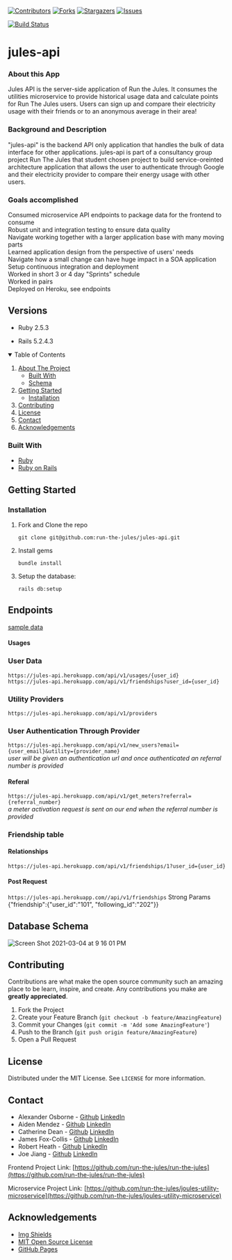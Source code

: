 [![Contributors][contributors-shield]][contributors-url]
[![Forks][forks-shield]][forks-url]
[![Stargazers][stars-shield]][stars-url]
[![Issues][issues-shield]][issues-url]

[![Build Status](https://travis-ci.com/run-the-jules/jules-api.svg?branch=main)](https://travis-ci.com/run-the-jules/jules-api)

# jules-api

### About this App

Jules API is the server-side application of Run the Jules. It consumes the utilities microservice to provide historical usage data and calculate points for Run The Jules users. Users can sign up and compare their electricity usage with their friends or to an anonymous average in their area!

### Background and Description

"jules-api" is the backend API only application that handles the bulk of data interface for other applications. jules-api is part of a consultancy group project Run The Jules that student chosen project to build service-oreinted architecture application that allows the user to authenticate through Google and their electricity provider to compare their energy usage with other users.

### Goals accomplished
Consumed microservice API endpoints to package data for the frontend to consume  
Robust unit and integration testing to ensure data quality  
Navigate working together with a larger application base with many moving parts  
Learned application design from the perspective of users' needs  
Navigate how a small change can have huge impact in a SOA application  
Setup continuous integration and deployment  
Worked in short 3 or 4 day "Sprints" schedule  
Worked in pairs  
Deployed on Heroku, see endpoints


## Versions

- Ruby 2.5.3

- Rails 5.2.4.3



<!-- TABLE OF CONTENTS -->
<details open="open">
  <summary>Table of Contents</summary>
  <ol>
    <li>
      <a href="#about-the-project">About The Project</a>
      <ul>
        <li><a href="#built-with">Built With</a></li>
        <li><a href="#schema">Schema</a></li>
      </ul>
    </li>
    <li>
      <a href="#getting-started">Getting Started</a>
      <ul>
        <li><a href="#installation">Installation</a></li>
      </ul>
    </li>
    <li><a href="#contributing">Contributing</a></li>
    <li><a href="#license">License</a></li>
    <li><a href="#contact">Contact</a></li>
    <li><a href="#acknowledgements">Acknowledgements</a></li>
  </ol>
</details>



<!-- ABOUT THE PROJECT -->
### Built With

* [Ruby](https://www.ruby-lang.org/en/)
* [Ruby on Rails](https://github.com/rails/rails)

<!-- GETTING STARTED -->
## Getting Started

### Installation

1. Fork and Clone the repo
   ```
   git clone git@github.com:run-the-jules/jules-api.git
   ```
2. Install gems
   ```
   bundle install
   ```
3. Setup the database: 
   ```
   rails db:setup
   ```

## Endpoints
[sample data](media/responses.json)

#### Usages
### User Data
`https://jules-api.herokuapp.com/api/v1/usages/{user_id}`  
`https://jules-api.herokuapp.com/api/v1/friendships?user_id={user_id}`
### Utility Providers
`https://jules-api.herokuapp.com/api/v1/providers`
### User Authentication Through Provider
`https://jules-api.herokuapp.com/api/v1/new_users?email={user_email}&utility={provider_name}`  
  _user will be given an authentication url and once authenticated an referral number is provided_
#### Referal
`https://jules-api.herokuapp.com/api/v1/get_meters?referral={referral_number}`  
  _a meter activation request is sent on our end when the referral number is provided_
### Friendship table
#### Relationships
`https://jules-api.herokuapp.com/api/v1/friendships/1?user_id={user_id}`

#### Post Request
`https://jules-api.herokuapp.com//api/v1/friendships`
Strong Params {"friendship":{"user_id":"101", "following_id":"202"}}




## Database Schema
![Screen Shot 2021-03-04 at 9 16 01 PM](https://user-images.githubusercontent.com/64919819/110066871-b0ea1d80-7d2f-11eb-9181-097afe165e07.png)


<!-- CONTRIBUTING -->
## Contributing

Contributions are what make the open source community such an amazing place to be learn, inspire, and create. Any contributions you make are **greatly appreciated**.

1. Fork the Project
2. Create your Feature Branch (`git checkout -b feature/AmazingFeature`)
3. Commit your Changes (`git commit -m 'Add some AmazingFeature'`)
4. Push to the Branch (`git push origin feature/AmazingFeature`)
5. Open a Pull Request



<!-- LICENSE -->
## License

Distributed under the MIT License. See `LICENSE` for more information.



<!-- CONTACT -->
## Contact

- Alexander Osborne - [Github](https://github.com/AlexanderOsborne) [LinkedIn](https://www.linkedin.com/in/alex-osborne/)
- Aiden Mendez - [Github](https://github.com/aidenmendez) [LinkedIn](https://www.linkedin.com/in/aiden-mendez/)
- Catherine Dean - [Github](https://github.com/catherinemdean15) [LinkedIn](https://www.linkedin.com/in/catherine-dean-57a92030/)
- James Fox-Collis - [Github](https://github.com/jlfoxcollis) [LinkedIn](https://www.linkedin.com/in/james-fox-collis/)
- Robert Heath - [Github](https://github.com/kaiheiongaku) [LinkedIn](https://www.linkedin.com/in/robert-heath-ii/)
- Joe Jiang - [Github](https://github.com/ninesky00) [LinkedIn](https://www.linkedin.com/in/joe-jiang01/)


Frontend Project Link: [https://github.com/run-the-jules/run-the-jules](https://github.com/run-the-jules/run-the-jules)

Microservice Project Link: [https://github.com/run-the-jules/joules-utility-microservice](https://github.com/run-the-jules/joules-utility-microservice)



<!-- ACKNOWLEDGEMENTS -->
## Acknowledgements
* [Img Shields](https://shields.io)
* [MIT Open Source License](https://opensource.org/licenses/MIT)
* [GitHub Pages](https://pages.github.com)






<!-- MARKDOWN LINKS & IMAGES -->
<!-- https://www.markdownguide.org/basic-syntax/#reference-style-links -->
[contributors-shield]: https://img.shields.io/github/contributors/run-the-jules/joules-utility-microservice.svg?style=for-the-badge
[contributors-url]: https://github.com/run-the-jules/joules-utility-microservice/graphs/contributors
[forks-shield]: https://img.shields.io/github/forks/run-the-jules/joules-utility-microservice.svg?style=for-the-badge
[forks-url]: https://github.com/run-the-jules/joules-utility-microservice/network/members
[stars-shield]: https://img.shields.io/github/stars/run-the-jules/joules-utility-microservice.svg?style=for-the-badge
[stars-url]: https://github.com/run-the-jules/joules-utility-microservice/stargazers
[issues-shield]: https://img.shields.io/github/issues/run-the-jules/joules-utility-microservice.svg?style=for-the-badge
[issues-url]: https://github.com/run-the-jules/joules-utility-microservice/issues
[product-screenshot]: images/screenshot.png
